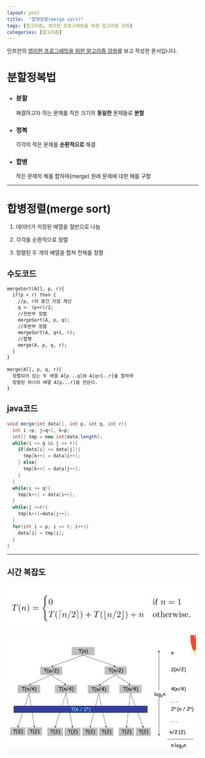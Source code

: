```yaml
---
layout: post
title:  "합병정렬(merge sort)"
tags: [알고리즘, 영리한 프로그래밍을 위한 알고리즘 강좌]
categories: [알고리즘]
---
```


인프런의 [영리한 프로그래밍을 위한 알고리즘 강좌](https://www.inflearn.com/course/%EC%95%8C%EA%B3%A0%EB%A6%AC%EC%A6%98-%EA%B0%95%EC%A2%8C/)를 보고 작성한 문서입니다.

분할정복법
========

- ### 분할  
  해결하고자 하는 문제를 작은 크기의 **동일한** 문제들로 **분할**

- ### 정복  
  각각의 작은 문제를 **순환적으로** 해결

- ### 합병  
  작은 문제의 해를 합하여(merge) 원래 문제에 대한 해를 구함

---

합병정렬(merge sort)
===================

1. 데이터가 저장된 배열을 절반으로 나눔

2. 각각을 순환적으로 정렬

3. 정렬된 두 개의 배열을 합쳐 전체를 정렬

수도코드
-------

```
mergeSort(A[], p, r){
  if(p < r) then {
    //p, r의 중간 지점 계산
    q <- (p+r)/2;
    //전반부 정렬
    mergeSort(A, p, q);
    //후반부 정렬
    mergeSort(A, q+1, r);
    //합병
    merge(A, p, q, r);
  }
}

merge(A[], p, q, r){
  정렬되어 있는 두 배열 A[p...q]와 A[q+1..r]을 합하여
  정렬된 하나의 배열 A[p...r]을 만든다.
}
```

java코드
--------

```java
void merge(int data[], int p, int q, int r){
  int i =p, j=q+1, k=p;
  int[] tmp = new int[data.length];
  while(i <= q && j <= r){
    if(data[i] <= data[j]){
      tmp[k++] = data[i++];
    } else{
      tmp[k++] = data[j++];
    }
  }
  while(i <= q){
    tmp[k++] = data[i++];
  }
  while(j <=r){
    tmp[k++]=data[j++];
  }
  for(int i = p; i <= r; i++){
    data[i] = tmp[i];
  }
}
```
---

시간 복잡도
---------

![합병정렬 시간복잡도](/images/algorithm/merge_sort_time.png)  

![합병정렬 시간복잡도2](/images/algorithm/merge_sort_nlogn.png)  

